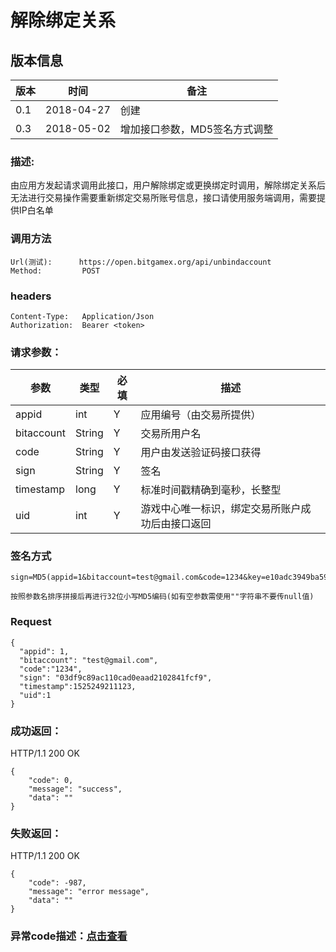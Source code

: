 # 解除绑定关系

## 版本信息
版本 | 时间 |   备注
-- | -- |   --
0.1 | 2018-04-27|创建
0.3|2018-05-02|增加接口参数，MD5签名方式调整

### 描述:
由应用方发起请求调用此接口，用户解除绑定或更换绑定时调用，解除绑定关系后无法进行交易操作需要重新绑定交易所账号信息，接口请使用服务端调用，需要提供IP白名单


### 调用方法

``` 
Url(测试):      https://open.bitgamex.org/api/unbindaccount
Method:         POST

```
### headers

``` 
Content-Type:   Application/Json
Authorization:  Bearer <token>    

```
### 请求参数：


 参数           |     类型        |必填| 描述         
------------ |     -------------|--|         -----------
 appid    |   int |Y|   应用编号（由交易所提供）
 bitaccount    | String    |Y| 交易所用户名
 code   |   String  |Y|   用户由发送验证码接口获得
 sign     | String        |Y| 签名  
 timestamp|long|Y|标准时间戳精确到毫秒，长整型
 uid|int|Y|游戏中心唯一标识，绑定交易所账户成功后由接口返回
 
 
 ### 签名方式
 ```
 sign=MD5(appid=1&bitaccount=test@gmail.com&code=1234&key=e10adc3949ba59abbe56e057f20f883e&timestamp=1525249211123&uid=1).toLowerCase()
 
 按照参数名排序拼接后再进行32位小写MD5编码(如有空参数需使用""字符串不要传null值)
 ```
 
### Request
  ```
 {
    "appid": 1,
    "bitaccount": "test@gmail.com",
    "code":"1234",
    "sign": "03df9c89ac110cad0eaad2102841fcf9",
    "timestamp":1525249211123,
    "uid":1
 }
  ```
### 成功返回：
HTTP/1.1 200 OK
```
{
    "code": 0,
    "message": "success",
    "data": ""
}
```
### 失败返回：
HTTP/1.1 200 OK
```
{
    "code": -987,
    "message": "error message",
    "data": ""
}
```


### 异常code描述：[点击查看](https://github.com/BitGameEN/OpenAPI/blob/master/BitGame%E6%B8%B8%E6%88%8F%E5%AF%B9%E6%8E%A5%E6%96%87%E6%A1%A3.md)
